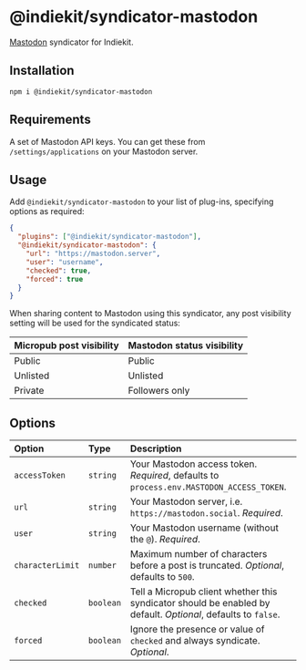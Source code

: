 # @indiekit/syndicator-mastodon

[Mastodon](https://joinmastodon.org) syndicator for Indiekit.

## Installation

`npm i @indiekit/syndicator-mastodon`

## Requirements

A set of Mastodon API keys. You can get these from `/settings/applications` on your Mastodon server.

## Usage

Add `@indiekit/syndicator-mastodon` to your list of plug-ins, specifying options as required:

```json
{
  "plugins": ["@indiekit/syndicator-mastodon"],
  "@indiekit/syndicator-mastodon": {
    "url": "https://mastodon.server",
    "user": "username",
    "checked": true,
    "forced": true
  }
}
```

When sharing content to Mastodon using this syndicator, any post visibility setting will be used for the syndicated status:

| Micropub post visibility | Mastodon status visibility |
| ------------------------ | -------------------------- |
| Public                   | Public                     |
| Unlisted                 | Unlisted                   |
| Private                  | Followers only             |

## Options

| Option           | Type      | Description                                                                                                   |
| :--------------- | :-------- | :------------------------------------------------------------------------------------------------------------ |
| `accessToken`    | `string`  | Your Mastodon access token. _Required_, defaults to `process.env.MASTODON_ACCESS_TOKEN`.                      |
| `url`            | `string`  | Your Mastodon server, i.e. `https://mastodon.social`. _Required_.                                             |
| `user`           | `string`  | Your Mastodon username (without the `@`). _Required_.                                                         |
| `characterLimit` | `number`  | Maximum number of characters before a post is truncated. _Optional_, defaults to `500`.                       |
| `checked`        | `boolean` | Tell a Micropub client whether this syndicator should be enabled by default. _Optional_, defaults to `false`. |
| `forced`         | `boolean` | Ignore the presence or value of `checked` and always syndicate. _Optional_.                                   |
